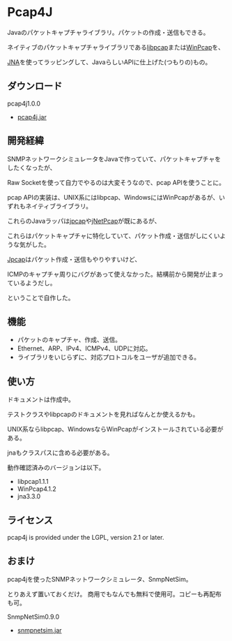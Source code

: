 Pcap4J
======

Javaのパケットキャプチャライブラリ。パケットの作成・送信もできる。

ネイティブのパケットキャプチャライブラリである[libpcap](http://www.tcpdump.org/)または[WinPcap](http://www.winpcap.org/)を、

[JNA](https://github.com/twall/jna)を使ってラッピングして、JavaらしいAPIに仕上げた(つもりの)もの。


ダウンロード
------------

pcap4j1.0.0

* [pcap4j.jar](/downloads/Kaitoy/pcap4j/pcap4j.jar)


開発経緯
--------

SNMPネットワークシミュレータをJavaで作っていて、パケットキャプチャをしたくなったが、

Raw Socketを使って自力でやるのは大変そうなので、pcap APIを使うことに。


pcap APIの実装は、UNIX系にはlibpcap、WindowsにはWinPcapがあるが、いずれもネイティブライブラリ。

これらのJavaラッパは[jpcap](http://jpcap.sourceforge.net/)や[jNetPcap](http://jnetpcap.com/)が既にあるが、

これらはパケットキャプチャに特化していて、パケット作成・送信がしにくいような気がした。

[Jpcap](http://netresearch.ics.uci.edu/kfujii/Jpcap/doc/)はパケット作成・送信もやりやすいけど、

ICMPのキャプチャ周りにバグがあって使えなかった。結構前から開発が止まっているようだし。

ということで自作した。


機能
----

* パケットのキャプチャ、作成、送信。
* Ethernet、ARP、IPv4、ICMPv4、UDPに対応。
* ライブラリをいじらずに、対応プロトコルをユーザが追加できる。


使い方
------

ドキュメントは作成中。

テストクラスやlibpcapのドキュメントを見ればなんとか使えるかも。

UNIX系ならlibpcap、WindowsならWinPcapがインストールされている必要がある。

jnaもクラスパスに含める必要がある。

動作確認済みのバージョンは以下。

* libpcap1.1.1
* WinPcap4.1.2
* jna3.3.0


ライセンス
----------

pcap4j is provided under the LGPL, version 2.1 or later.


おまけ
------

pcap4jを使ったSNMPネットワークシミュレータ、SnmpNetSim。

とりあえず置いておくだけ。
商用でもなんでも無料で使用可。コピーも再配布も可。

SnmpNetSim0.9.0

* [snmpnetsim.jar](/downloads/Kaitoy/pcap4j/snmpnetsim.jar)
